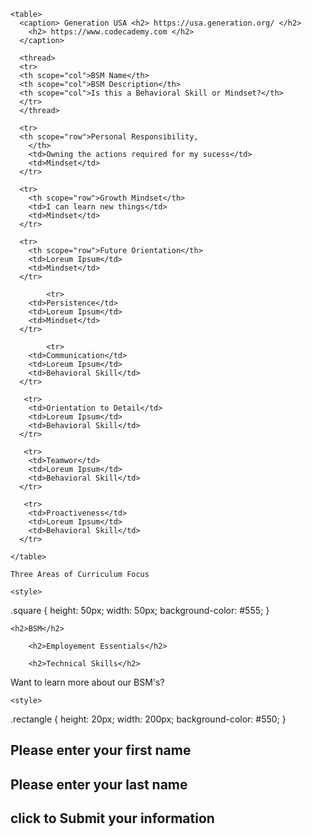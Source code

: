 <!DOCTYPE html>
<html>
  <head>
    <meta charset="utf-8">
    <meta name="viewport" content="width=device-width, initial-scale=1.0">
    <title>Employee Information</title>
    <link rel="stylesheet" href="css/normalize.css">
    <link href='http://fonts.googleapis.com/css?family=Nunito:400,300' rel='stylesheet' type='text/css'>
    <link rel="stylesheet" href="css/main.css">
  </head>
  <body>
    

    <table>
      <caption> Generation USA <h2> https://usa.generation.org/ </h2> 
        <h2> https://www.codecademy.com </h2>
      </caption>
      
      <thread>
      <tr>
      <th scope="col">BSM Name</th>
      <th scope="col">BSM Description</th>
      <th scope="col">Is this a Behavioral Skill or Mindset?</th>
      </tr>
      </thread>
      
      <tr>
      <th scope="row">Personal Responsibility, 
        </th>
        <td>Owning the actions required for my sucess</td>
        <td>Mindset</td>   
      </tr>
      
      <tr>
        <th scope="row">Growth Mindset</th>
        <td>I can learn new things</td>
        <td>Mindset</td>
      </tr>
      
      <tr>
        <th scope="row">Future Orientation</th>
        <td>Loreum Ipsum</td>
        <td>Mindset</td>
      </tr>
      
            <tr>
        <td>Persistence</td>
        <td>Loreum Ipsum</td>
        <td>Mindset</td>
      </tr>
      
            <tr>
        <td>Communication</td>
        <td>Loreum Ipsum</td>
        <td>Behavioral Skill</td>
      </tr>
      
       <tr>
        <td>Orientation to Detail</td>
        <td>Loreum Ipsum</td>
        <td>Behavioral Skill</td>
      </tr>
      
       <tr>
        <td>Teamwor</td>
        <td>Loreum Ipsum</td>
        <td>Behavioral Skill</td>
      </tr>
      
       <tr>
        <td>Proactiveness</td>
        <td>Loreum Ipsum</td>
        <td>Behavioral Skill</td>
      </tr>
      
    </table>    
    
    Three Areas of Curriculum Focus
    
    <style>
.square {
  height: 50px;
  width: 50px;
  background-color: #555;
}
</style>
    
    <h2>BSM</h2>
<div class="square"></div>
    
        <h2>Employement Essentials</h2>
<div class="square"></div>
    
        <h2>Technical Skills</h2>
<div class="square"></div>
    
    
  Want to learn more about our BSM's?

    <style>
.rectangle {
  height: 20px;
  width: 200px;
  background-color: #550;
}
</style>

<h2>Please enter your first name</h2>
<div class="rectangle"></div>
    
<h2>Please enter your last name</h2>
<div class="rectangle"></div>    

<h2>click to Submit your information</h2>
<div class="rectangle"></div>
    
    
  </body>
</html>
